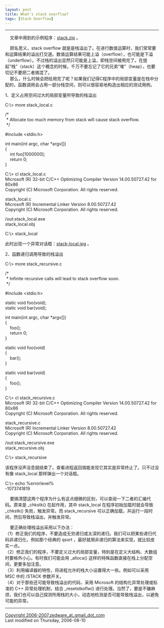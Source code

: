 ```yaml
---
layout: post
title: What's stack overflow?
tags: [Stack Overflow]
---
```


* * *

    文章中用到的示例程序：[stack.zip](stack.zip) 。

    顾名思义，stack overflow 就是是栈溢出了。在进行数值运算时，我们常常要和运算结果的溢出打交道。数值运算结果可能上溢（overflow），也可能是下溢（underflow）。不过栈的溢出显然只可能是上溢，即栈空间被用完了。在提起“栈”（stack）这个概念的时候，千万不要忘记了它的兄弟“堆”（heap），也要切记不要把二者搞混了。  
    那么，什么时候会把给用完了呢？如果我们记得C程序中的局部变量是在栈中分配的，函数调用会占用一部分栈空间，则可以很容易地构造出相应的测试用例。

1、定义占用空间过大的局部变量所导致的栈溢出

C:\\> more stack_local.c

/*  
 \* Allocate too much memory from stack will cause stack overflow.  
 */

#include <stdio.h>

int main(int argc, char *argv\[\])  
{  
    int foo\[1000000\];  
    return 0;  
}

C:\\> cl stack_local.c  
Microsoft (R) 32-bit C/C++ Optimizing Compiler Version 14.00.50727.42 for 80x86  
Copyright (C) Microsoft Corporation. All rights reserved.

stack_local.c  
Microsoft (R) Incremental Linker Version 8.00.50727.42  
Copyright (C) Microsoft Corporation. All rights reserved.

/out:stack_local.exe  
stack_local.obj

C:\\> stack_local

此时出现一个异常对话框：[stack-local.jpg](images/jpg/stack-local.jpg) 。

2、函数递归调用导致的栈溢出

C:\\> more stack_recursive.c

/*  
 \* Infinite recursive calls will lead to stack overflow soon.  
 */

#include <stdio.h>

static void foo(void);  
static void bar(void);

int main(int argc, char *argv\[\])  
{  
    foo();  
    return 0;  
}

static void foo(void)  
{  
    bar();  
}

static void bar(void)  
{  
    foo();  
}

C:\\> cl stack_recursive.c  
Microsoft (R) 32-bit C/C++ Optimizing Compiler Version 14.00.50727.42 for 80x86  
Copyright (C) Microsoft Corporation. All rights reserved.

stack_recursive.c  
Microsoft (R) Incremental Linker Version 8.00.50727.42  
Copyright (C) Microsoft Corporation. All rights reserved.

/out:stack_recursive.exe  
stack_recursive.obj

C:\\> stack_recursive

该程序没声没息就结束了。查看进程返回值能发现它其实是异常终止了。只不过没有像 stack_local 那样弹出一个对话框。

C:\\> echo %errorlevel%  
-1073741819

    要搞清楚这两个程序为什么有这点细微的区别，可以查阅一下二者的汇编代码。原来是 \_chkstk() 在起作用，其中 stack\_local 在程序初始加载时就会导致 \_chkstk() 失败，触发异常。而 stack\_recursive 可以正确加载，并运行一段时间，然后导致栈溢出，并触发异常。

    要正确处理栈溢出采用以下办法：  
（1）修正我们的程序，不要造成无穷递归或太深的递归。我们可以把某些递归代码非递归化，例如那个经典的 qsort ，最好就用非递归的算法来实现，就比较皮实一点。  
（2）修正我们的程序，不要定义过大的局部变量，特别是在定义大结构、大数组时要格外小心。有时我们可能会用 _alloca() 这样的特殊函数直接在栈上分配空间，更要多加注意。  
（3）利用编译器的特性，将进程允许的栈大小设置得大一些。例如可以采用 MSC 中的 /STACK 参数开关。  
（4）对于那些还可能导致栈溢出的代码，采用 Microsoft 的结构化异常处理或标准的 C++ 异常处理机制，结合 _resetstkoflw() 进行处理。当然了，要是不嫌麻烦，我们也可以自己探测所用栈的大小，动态地检测是否可能导致栈溢出，以避免可能的异常。

* * *

[Copyright 2006-2007,zedware\_at\_gmail\_dot\_com](mailto:zedware_at_gmail_dot_com)  
Last modified on Thursday, 2006-08-10
